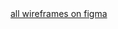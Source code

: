 <a href="//figma.com/file/HgglQhQ2YSbChKhrd2RGht4U/Senior-Enrichment">
all wireframes on figma
</a>
